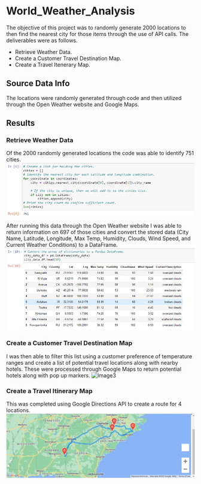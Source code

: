 # World_Weather_Analysis
The objective of this project was to randomly generate 2000 locations to then find the nearest city for those items through the use of API calls.
The deliverables were as follows.
- Retrieve Weather Data.
- Create a Customer Travel Destination Map.
- Create a Travel Itenerary Map.

## Source Data Info
The locations were randomly generated through code and then utilized through the Open Weather website and Google Maps.

## Results
### Retrieve Weather Data
Of the 2000 randomly generated locations the code was able to identify 751 cities.
![Image1](city_count.png)

After running this data through the Open Weather website I was able to return information on 697 of those cities and convert the stored data (City Name, Latitude, Longitude, Max Temp, Humidity, Clouds, Wind Speed, and Current Weather Conditions) to a DataFrame.
![Image2](city_df.png)

### Create a Customer Travel Destination Map
I was then able to filter this list using a customer preference of temperature ranges and create a list of potential travel locations along with nearby hotels. These were processed through Google Maps to return potential hotels along with pop up markers.
![Image3](/Vacation_search/WeatherPy_vacation_map.png)

### Create a Travel Itinerary Map
This was completed using Google Directions API to create a route for 4 locations.
![Image4](/Vacation_Itinerary/weatherpy_travel_map.png)
